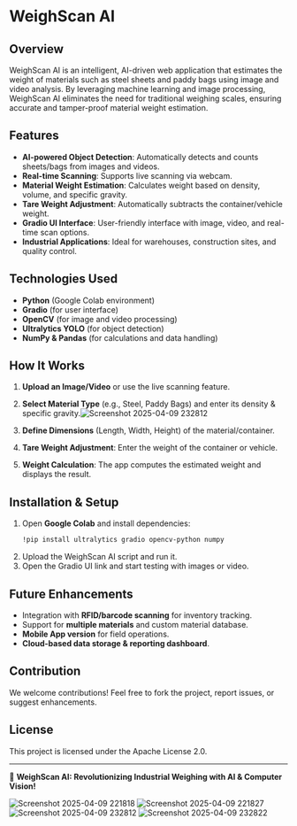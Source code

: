 # WeighScan AI

## Overview
WeighScan AI is an intelligent, AI-driven web application that estimates the weight of materials such as steel sheets and paddy bags using image and video analysis. By leveraging machine learning and image processing, WeighScan AI eliminates the need for traditional weighing scales, ensuring accurate and tamper-proof material weight estimation.

## Features
- **AI-powered Object Detection**: Automatically detects and counts sheets/bags from images and videos.
- **Real-time Scanning**: Supports live scanning via webcam.
- **Material Weight Estimation**: Calculates weight based on density, volume, and specific gravity.
- **Tare Weight Adjustment**: Automatically subtracts the container/vehicle weight.
- **Gradio UI Interface**: User-friendly interface with image, video, and real-time scan options.
- **Industrial Applications**: Ideal for warehouses, construction sites, and quality control.

## Technologies Used
- **Python** (Google Colab environment)
- **Gradio** (for user interface)
- **OpenCV** (for image and video processing)
- **Ultralytics YOLO** (for object detection)
- **NumPy & Pandas** (for calculations and data handling)

## How It Works
1. **Upload an Image/Video** or use the live scanning feature.
2. **Select Material Type** (e.g., Steel, Paddy Bags) and enter its density & specific gravity.![Screenshot 2025-04-09 232812](https://github.com/user-attachments/assets/e7e17c7c-e49f-4971-9d76-1f73e8ecc554)

3. **Define Dimensions** (Length, Width, Height) of the material/container.
4. **Tare Weight Adjustment**: Enter the weight of the container or vehicle.
5. **Weight Calculation**: The app computes the estimated weight and displays the result.

## Installation & Setup
1. Open **Google Colab** and install dependencies:
   ```sh
   !pip install ultralytics gradio opencv-python numpy
   ```
2. Upload the WeighScan AI script and run it.
3. Open the Gradio UI link and start testing with images or video.

## Future Enhancements
- Integration with **RFID/barcode scanning** for inventory tracking.
- Support for **multiple materials** and custom material database.
- **Mobile App version** for field operations.
- **Cloud-based data storage & reporting dashboard**.

## Contribution
We welcome contributions! Feel free to fork the project, report issues, or suggest enhancements.

## License
This project is licensed under the Apache License 2.0.

---
🚀 **WeighScan AI: Revolutionizing Industrial Weighing with AI & Computer Vision!**

![Screenshot 2025-04-09 221818](https://github.com/user-attachments/assets/fa3a1616-4905-479f-83c7-18f72cb3b502)
![Screenshot 2025-04-09 221827](https://github.com/user-attachments/assets/b98fd64e-ba8d-4606-ace0-8017c0d1a352)
![Screenshot 2025-04-09 232812](https://github.com/user-attachments/assets/37906d83-451f-43b4-bf0a-4a0baa33be19)
![Screenshot 2025-04-09 232822](https://github.com/user-attachments/assets/6fcc42e4-37b5-4475-a2a6-2f49b9d2b2f9)
